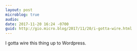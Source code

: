 ```yaml
---
layout: post
microblog: true
audio: 
date: 2017-11-20 16:24 -0700
guid: http://gio.micro.blog/2017/11/20/i-gotta-wire.html
---
```

I gotta wire this thing up to Wordpress.
